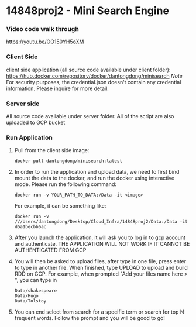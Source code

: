 # 14848proj2 - Mini Search Engine

### Video code walk through
https://youtu.be/OO150YH5oXM

### Client Side
client side application (all source code available under client folder): https://hub.docker.com/repository/docker/dantongdong/minisearch
*Note* For security purposes, the credential.json doesn't contain any credential information. Please inquire for more detail.

### Server side
All source code available under server folder. All of the script are also uploaded to GCP bucket

### Run Application
1. Pull from the client side image:
    ```
    docker pull dantongdong/minisearch:latest
    ```
2. In order to run the application and upload data, we need to first bind mount the data to the docker, and run the docker 
using interactive mode. Please run the following command:
    ```
    docker run -v YOUR_PATH_TO_DATA:/Data -it <image>
    ```
   For example, it can be something like:
    ```
    docker run -v ///Users/dantongdong/Desktop/Cloud_Infra/14848proj2/Data:/Data -it d5a1becbb6ac
    ```

3. After you launch the application, it will ask you to log in to gcp account and authenticate.
THE APPLICATION WILL NOT WORK IF IT CANNOT BE AUTHENTICATED FROM GCP

4. You will then be asked to upload files, after type in one file, press enter to type in another file. When
finished, type UPLOAD to upload and build RDD on GCP. For example, when prompted "Add your files name here > ",
you can type in
    ```
    Data/shakespeare
    Data/Hugo
    Data/Tolstoy
    ```
5. You can end select from search for a specific term or search for top N frequent words.
Follow the prompt and you will be good to go!